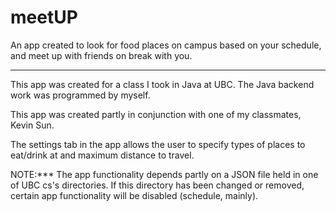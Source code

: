 # meetUP
An app created to look for food places on campus based on your schedule, and meet up with friends on break with you.

-----

This app was created for a class I took in Java at UBC. The Java backend work was programmed by myself.

This app was created partly in conjunction with one of my classmates, Kevin Sun. 

The settings tab in the app allows the user to specify types of places to eat/drink at and maximum distance to travel.

NOTE:*** The app functionality depends partly on a JSON file held in one of UBC cs's directories. If this directory has been
changed or removed, certain app functionality will be disabled (schedule, mainly).
